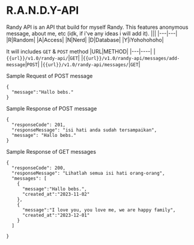 # R.A.N.D.Y-API
Randy API is an API that build for myself Randy. This features anonymous message, about me, etc (idk, if i've any ideas i will add it). 
|||
|---|---|
|R|Random|
|A|Access|
|N|Nerd|
|D|Database|
|Y|iYohohohoho|


It will includes `GET` & `POST` method
|URL|METHOD|
|---|----|
|`{{url}}/v1.0/randy-api/`|`GET`|
|`{{url}}/v1.0/randy-api/messages/add-message`|`POST`|
|`{{url}}/v1.0/randy-api/messages/`|`GET`|

Sample Request of POST message
```
{
  "message":"Hallo bebs."
}
```

Sample Response of POST message
```
{
  "responseCode": 201,
  "responseMessage": "isi hati anda sudah tersampaikan",
  "message": "Hallo bebs."
}
```

Sample Response of GET messages
```
{
  "responseCode": 200,
  "responseMessage": "Lihatlah semua isi hati orang-orang",
  "messages": [
    {
      "message":"Hallo bebs.",
      "created_at":"2023-11-02"
    },
    {
      "message":"I love you, you love me, we are happy family",
      "created_at":"2023-12-01"
    }
  ]

}
```
